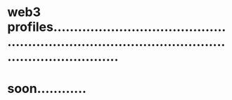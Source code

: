 # web3 profiles..........................................................................................................................
# soon............
